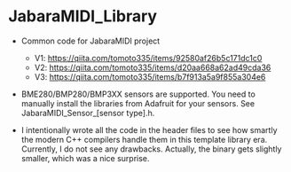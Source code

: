 # JabaraMIDI_Library

* Common code for JabaraMIDI project
  * V1: https://qiita.com/tomoto335/items/92580af26b5c171dc1c0
  * V2: https://qiita.com/tomoto335/items/d20aa668a62ad49cda36
  * V3: https://qiita.com/tomoto335/items/b7f913a5a9f855a304e6

* BME280/BMP280/BMP3XX sensors are supported.
  You need to manually install the libraries from Adafruit for your sensors. See JabaraMIDI_Sensor_[sensor type].h.

* I intentionally wrote all the code in the header files to see how smartly the modern C++ compilers handle them in this template library era. Currently, I do not see any drawbacks. Actually, the binary gets slightly smaller, which was a nice surprise.
